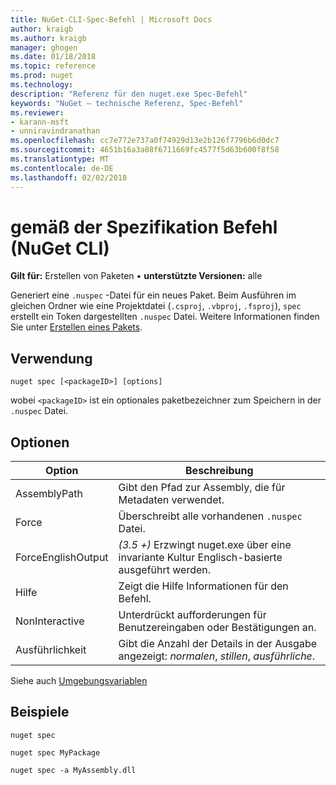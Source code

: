 ```yaml
---
title: NuGet-CLI-Spec-Befehl | Microsoft Docs
author: kraigb
ms.author: kraigb
manager: ghogen
ms.date: 01/18/2018
ms.topic: reference
ms.prod: nuget
ms.technology: 
description: "Referenz für den nuget.exe Spec-Befehl"
keywords: "NuGet – technische Referenz, Spec-Befehl"
ms.reviewer:
- karann-msft
- unniravindranathan
ms.openlocfilehash: cc7e772e737a0f74929d13e2b126f7796b6d0dc7
ms.sourcegitcommit: 4651b16a3a08f6711669fc4577f5d63b600f8f58
ms.translationtype: MT
ms.contentlocale: de-DE
ms.lasthandoff: 02/02/2018
---
```

# <a name="spec-command-nuget-cli"></a>gemäß der Spezifikation Befehl (NuGet CLI)

**Gilt für:** Erstellen von Paketen &bullet; **unterstützte Versionen:** alle

Generiert eine `.nuspec` -Datei für ein neues Paket. Beim Ausführen im gleichen Ordner wie eine Projektdatei (`.csproj`, `.vbproj`, `.fsproj`), `spec` erstellt ein Token dargestellten `.nuspec` Datei. Weitere Informationen finden Sie unter [Erstellen eines Pakets](../create-packages/creating-a-package.md).

## <a name="usage"></a>Verwendung

```cli
nuget spec [<packageID>] [options]
```

wobei `<packageID>` ist ein optionales paketbezeichner zum Speichern in der `.nuspec` Datei.

## <a name="options"></a>Optionen

| Option | Beschreibung |
| --- | --- |
| AssemblyPath | Gibt den Pfad zur Assembly, die für Metadaten verwendet. |
| Force | Überschreibt alle vorhandenen `.nuspec` Datei. |
| ForceEnglishOutput | *(3.5 +)*  Erzwingt nuget.exe über eine invariante Kultur Englisch-basierte ausgeführt werden. |
| Hilfe | Zeigt die Hilfe Informationen für den Befehl. |
| NonInteractive | Unterdrückt aufforderungen für Benutzereingaben oder Bestätigungen an. |
| Ausführlichkeit | Gibt die Anzahl der Details in der Ausgabe angezeigt: *normalen*, *stillen*, *ausführliche*. |

Siehe auch [Umgebungsvariablen](cli-ref-environment-variables.md)

## <a name="examples"></a>Beispiele

```cli
nuget spec

nuget spec MyPackage

nuget spec -a MyAssembly.dll
```
